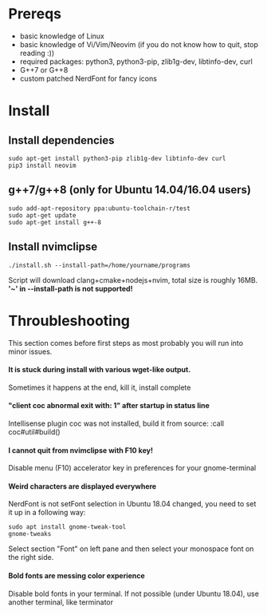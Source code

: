 # Prereqs
* basic knowledge of Linux
* basic knowledge of Vi/Vim/Neovim (if you do not know how to quit, stop reading :))
* required packages: python3, python3-pip, zlib1g-dev, libtinfo-dev, curl
* G++7 or G++8
* custom patched NerdFont for fancy icons

# Install
## Install dependencies
```
sudo apt-get install python3-pip zlib1g-dev libtinfo-dev curl
pip3 install neovim
```

## g++7/g++8 (only for Ubuntu 14.04/16.04 users)
```
sudo add-apt-repository ppa:ubuntu-toolchain-r/test
sudo apt-get update
sudo apt-get install g++-8
```

## Install nvimclipse
```
./install.sh --install-path=/home/yourname/programs
```
Script will download clang+cmake+nodejs+nvim, total size is roughly 16MB. **'~' in --install-path is not supported!**

# Throubleshooting
This section comes before first steps as most probably you will run into minor issues.

#### It is stuck during install with various wget-like output.
Sometimes it happens at the end, kill it, install complete

#### "client coc abnormal exit with: 1" after startup in status line
Intellisense plugin coc was not installed, build it from source:
:call coc#util#build()

#### I cannot quit from nvimclipse with F10 key!
Disable menu (F10) accelerator key in preferences for your gnome-terminal

#### Weird characters are displayed everywhere
NerdFont is not setFont selection in Ubuntu 18.04 changed, you need to set it up in a following way:
```
sudo apt install gnome-tweak-tool
gnome-tweaks
```
Select section "Font" on left pane and then select your monospace font on the right side.

#### Bold fonts are messing color experience
Disable bold fonts in your terminal. If not possible (under Ubuntu 18.04), use another terminal, like terminator

